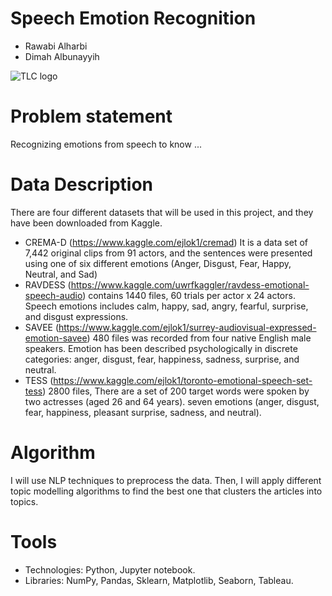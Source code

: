 # Speech Emotion Recognition
* Rawabi Alharbi
* Dimah Albunayyih

![TLC logo](https://www.counselingintegrity.com/wp-content/uploads/2020/05/get-in-touch-with-emotions.png)

# Problem statement
Recognizing emotions from speech to know ...

# Data Description
There are four different datasets that will be used in this project, and they have been downloaded from Kaggle.
* CREMA-D (https://www.kaggle.com/ejlok1/cremad)
  It is a data set of 7,442 original clips from 91 actors, and the sentences were presented using one of six different emotions (Anger, Disgust, Fear, Happy, Neutral, and Sad)
* RAVDESS (https://www.kaggle.com/uwrfkaggler/ravdess-emotional-speech-audio)
contains 1440 files, 60 trials per actor x 24 actors. Speech emotions includes calm, happy, sad, angry, fearful, surprise, and disgust expressions. 
* SAVEE (https://www.kaggle.com/ejlok1/surrey-audiovisual-expressed-emotion-savee)
480 files was recorded from four native English male speakers. Emotion has been described psychologically in discrete categories: anger, disgust, fear, happiness, sadness, surprise, and neutral.
* TESS (https://www.kaggle.com/ejlok1/toronto-emotional-speech-set-tess)
2800 files, There are a set of 200 target words were spoken by two actresses (aged 26 and 64 years). seven emotions (anger, disgust, fear, happiness, pleasant surprise, sadness, and neutral).

# Algorithm
I will use NLP techniques to preprocess the data. Then, I will apply different topic modelling algorithms to find the best one that clusters the articles into topics.

# Tools
* Technologies: Python, Jupyter notebook.
* Libraries: NumPy, Pandas, Sklearn, Matplotlib, Seaborn, Tableau.
